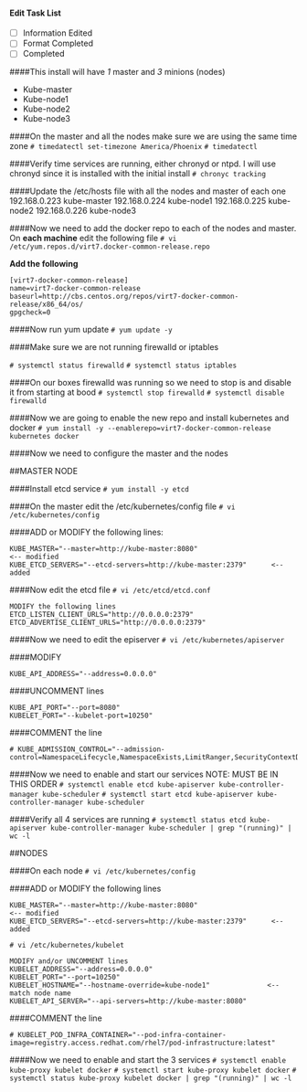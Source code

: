 #### Edit Task List

- [ ] Information Edited
- [ ] Format Completed
- [ ] Completed

####This install will have *1* master and *3* minions (nodes)
- Kube-master
- Kube-node1
- Kube-node2
- Kube-node3

####On the master and all the nodes make sure we are using the same time zone
`# timedatectl set-timezone America/Phoenix`
`# timedatectl`

####Verify time services are running, either chronyd or ntpd. I will use chronyd since it is installed with the initial install
`# chronyc tracking`

####Update the /etc/hosts file with all the nodes and master of each one
192.168.0.223   kube-master
192.168.0.224   kube-node1
192.168.0.225   kube-node2
192.168.0.226   kube-node3

####Now we need to add the docker repo to each of the nodes and master. On **each machine**  edit the following file
`# vi /etc/yum.repos.d/virt7.docker-common-release.repo`

**Add the following**
```
[virt7-docker-common-release]
name=virt7-docker-common-release
baseurl=http://cbs.centos.org/repos/virt7-docker-common-release/x86_64/os/
gpgcheck=0
```

####Now run yum update
`# yum update -y`

####Make sure we are not running firewalld or iptables

`# systemctl status firewalld`
`# systemctl status iptables`


####On our boxes firewalld was running so we need to stop is and disable it from starting at bood
`# systemctl stop firewalld`
`# systemctl disable firewalld`

####Now we are going to enable the new repo and install kubernetes and docker
`# yum install -y --enablerepo=virt7-docker-common-release kubernetes docker`


####Now we need to configure the master and the nodes


##MASTER NODE

####Install etcd service
`# yum install -y etcd`


####On the master edit the /etc/kubernetes/config file
`# vi /etc/kubernetes/config`

####ADD or MODIFY the following lines:
```
KUBE_MASTER="--master=http://kube-master:8080"                          <-- modified
KUBE_ETCD_SERVERS="--etcd-servers=http://kube-master:2379"      <-- added
```

####Now edit the etcd file
`# vi /etc/etcd/etcd.conf`
```
MODIFY the following lines
ETCD_LISTEN_CLIENT_URLS="http://0.0.0.0:2379"
ETCD_ADVERTISE_CLIENT_URLS="http://0.0.0.0:2379"
```
####Now we need to edit the episerver
`# vi /etc/kubernetes/apiserver`

####MODIFY
```
KUBE_API_ADDRESS="--address=0.0.0.0"
```

####UNCOMMENT lines
```
KUBE_API_PORT="--port=8080"
KUBELET_PORT="--kubelet-port=10250"
```
####COMMENT the line
```
# KUBE_ADMISSION_CONTROL="--admission-control=NamespaceLifecycle,NamespaceExists,LimitRanger,SecurityContextDeny,ServiceAccount,ResourceQuota"
```

####Now we need to enable and start our services NOTE: MUST BE IN THIS ORDER
`# systemctl enable etcd kube-apiserver kube-controller-manager kube-scheduler`
`# systemctl start etcd kube-apiserver kube-controller-manager kube-scheduler`

####Verify all 4 services are running
`# systemctl status etcd kube-apiserver kube-controller-manager kube-scheduler | grep "(running)" | wc -l`


##NODES

####On each node
`# vi /etc/kubernetes/config`

####ADD or MODIFY the following lines
```
KUBE_MASTER="--master=http://kube-master:8080"                            <-- modified
KUBE_ETCD_SERVERS="--etcd-servers=http://kube-master:2379"      <-- added
```

`# vi /etc/kubernetes/kubelet`
```
MODIFY and/or UNCOMMENT lines
KUBELET_ADDRESS="--address=0.0.0.0"
KUBELET_PORT="--port=10250"
KUBELET_HOSTNAME="--hostname-override=kube-node1"              <-- match node name
KUBELET_API_SERVER="--api-servers=http://kube-master:8080"
```
####COMMENT the line
```
# KUBELET_POD_INFRA_CONTAINER="--pod-infra-container-image=registry.access.redhat.com/rhel7/pod-infrastructure:latest"
```

####Now we need to enable and start the 3 services
`# systemctl enable kube-proxy kubelet docker`
`# systemctl start kube-proxy kubelet docker`
`# systemctl status kube-proxy kubelet docker | grep "(running)" | wc -l`














